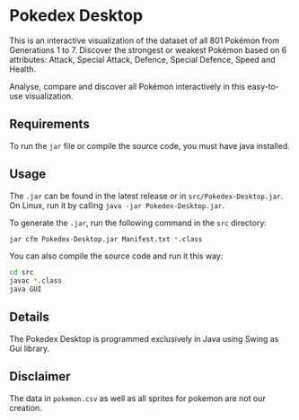 # Pokedex Desktop

This is an interactive visualization of the dataset of all 801 Pokémon from Generations 1 to 7. Discover the strongest or weakest Pokémon based on 6 attributes: Attack, Special Attack, Defence, Special Defence, Speed and Health.

Analyse, compare and discover all Pokémon interactively in this easy-to-use visualization.

## Requirements

To run the `jar` file or compile the source code, you must have java installed.

## Usage

The `.jar` can be found in the latest release or in `src/Pokedex-Desktop.jar`. On Linux, run it by calling `java -jar Pokedex-Desktop.jar`.

To generate the `.jar`, run the following command in the `src` directory:

```bash
jar cfm Pokedex-Desktop.jar Manifest.txt *.class
```

You can also compile the source code and run it this way:

```bash
cd src
javac *.class
java GUI
```

## Details

The Pokedex Desktop is programmed exclusively in Java using Swing as Gui library.

## Disclaimer

The data in `pokemon.csv` as well as all sprites for pokemon are not our creation.

